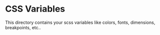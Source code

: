 # CSS Variables

This directory contains your scss variables like colors, fonts, dimensions, breakpoints, etc..
